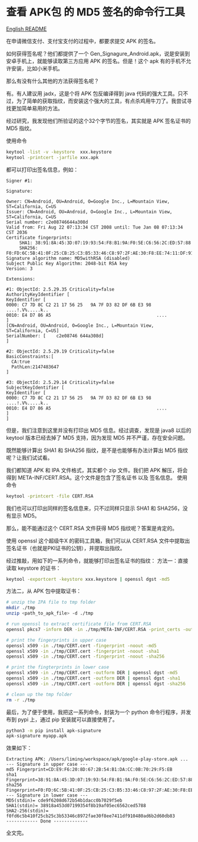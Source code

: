 
# 查看 APK包 的 MD5 签名的命令行工具 #

[English README](README.md)

在申请微信支付、支付宝支付的过程中，都要求提交 APK 的签名。

如何获得签名呢？他们都提供了一个 Gen_Signagure_Android.apk，说是安装到安卓手机上，就能够读取第三方应用 APK 的签名。但是！这个 apk 有的手机不允许安装，比如小米手机。

那么有没有什么其他的方法获得签名呢？

有。有人建议用 jadx，这是个将 APK 包反编译得到 java 代码的强大工具。只不过，为了简单的获取指纹，而安装这个强大的工具，有点杀鸡用牛刀了。我尝试寻找更加简单易用的方法。

经过研究，我发现他们所验证的这个32个字节的签名，其实就是 APK 签名证书的 MD5 指纹。

使用命令
```bash
keytool -list -v -keystore  xxx.keystore
keytool -printcert -jarfile xxx.apk
```
都可以打印出签名信息，例如：
```
Signer #1:

Signature:

Owner: CN=Android, OU=Android, O=Google Inc., L=Mountain View, ST=California, C=US
Issuer: CN=Android, OU=Android, O=Google Inc., L=Mountain View, ST=California, C=US
Serial number: c2e08746644a308d
Valid from: Fri Aug 22 07:13:34 CST 2008 until: Tue Jan 08 07:13:34 CST 2036
Certificate fingerprints:
	 SHA1: 38:91:8A:45:3D:07:19:93:54:F8:B1:9A:F0:5E:C6:56:2C:ED:57:88
	 SHA256: F0:FD:6C:5B:41:0F:25:CB:25:C3:B5:33:46:C8:97:2F:AE:30:F8:EE:74:11:DF:91:04:80:AD:6B:2D:60:DB:83
Signature algorithm name: MD5withRSA (disabled)
Subject Public Key Algorithm: 2048-bit RSA key
Version: 3

Extensions:

#1: ObjectId: 2.5.29.35 Criticality=false
AuthorityKeyIdentifier [
KeyIdentifier [
0000: C7 7D 8C C2 21 17 56 25   9A 7F D3 82 DF 6B E3 98  ....!.V%.....k..
0010: E4 D7 86 A5                                        ....
]
[CN=Android, OU=Android, O=Google Inc., L=Mountain View, ST=California, C=US]
SerialNumber: [    c2e08746 644a308d]
]

#2: ObjectId: 2.5.29.19 Criticality=false
BasicConstraints:[
  CA:true
  PathLen:2147483647
]

#3: ObjectId: 2.5.29.14 Criticality=false
SubjectKeyIdentifier [
KeyIdentifier [
0000: C7 7D 8C C2 21 17 56 25   9A 7F D3 82 DF 6B E3 98  ....!.V%.....k..
0010: E4 D7 86 A5                                        ....
]
]
```
但是，我们注意到这里并没有打印出 MD5 信息。经过调查，发现是 java8 以后的 keytool 版本已经去掉了 MD5 支持，因为发现 MD5 并不严谨，存在安全问题。

既然能够计算出 SHA1 和 SHA256 指纹，是不是也能够有办法计算出 MD5 指纹呢？让我们试试看。

我们都知道 APK 和 IPA 文件格式，其实都个 zip 文件。我们把 APK 解压，将会得到 META-INF/CERT.RSA。这个文件是包含了签名证书 以及 签名信息。
使用命令
```bash
keytool -printcert -file CERT.RSA
```
我们也可以打印出同样的签名信息来，只不过同样只显示 SHA1 和 SHA256，没有显示 MD5。

那么，能不能通过这个 CERT.RSA 文件获得 MD5 指纹呢？答案是肯定的。

使用 openssl 这个超级牛X 的密码工具箱，我们可以从 CERT.RSA 文件中提取出 签名证书（也就是PKI证书的公钥），并提取出指纹。

经过推敲，用如下的一系列命令，就能够打印出签名证书的指纹：
方法一：直接读取 keystore 的证书：
```bash
keytool -exportcert -keystore xxx.keystore | openssl dgst -md5
```
方法二，从 APK 包中提取证书：
```bash
# unzip the IPA file to tmp folder
mkdir ./tmp
unzip <path_to_apk_file> -d ./tmp

# run openssl to extract certificate file from CERT.RSA
openssl pkcs7 -inform DER -in ./tmp/META-INF/CERT.RSA -print_certs -out ./tmp/CERT.cert

# print the fingerprints in upper case
openssl x509 -in ./tmp/CERT.cert -fingerprint -noout -md5
openssl x509 -in ./tmp/CERT.cert -fingerprint -noout -sha1
openssl x509 -in ./tmp/CERT.cert -fingerprint -noout -sha256

# print the fingterprints in lower case
openssl x509 -in ./tmp/CERT.cert -outform DER | openssl dgst -md5
openssl x509 -in ./tmp/CERT.cert -outform DER | openssl dgst -sha1
openssl x509 -in ./tmp/CERT.cert -outform DER | openssl dgst -sha256

# clean up the tmp folder
rm -r ./tmp
```
最后，为了便于使用，我把这一系列命令，封装为一个 python 命令行程序，并发布到 pypi 上，通过 pip 安装就可以直接使用了。
```bash
python3 -m pip install apk-signature
apk-signature myapp.apk
```
效果如下：
```
Extracting APK: /Users/liming/workspace/apk/google-play-store.apk ...
--- Signature in upper case ---
md5 Fingerprint=CD:E9:F6:20:8D:67:2B:54:B1:DA:CC:0B:70:29:F5:EB
sha1 Fingerprint=38:91:8A:45:3D:07:19:93:54:F8:B1:9A:F0:5E:C6:56:2C:ED:57:88
sha256 Fingerprint=F0:FD:6C:5B:41:0F:25:CB:25:C3:B5:33:46:C8:97:2F:AE:30:F8:EE:74:11:DF:91:04:80:AD:6B:2D:60:DB:83
--- Signature in lower case ---
MD5(stdin)= cde9f6208d672b54b1dacc0b7029f5eb
SHA1(stdin)= 38918a453d07199354f8b19af05ec6562ced5788
SHA2-256(stdin)= f0fd6c5b410f25cb25c3b53346c8972fae30f8ee7411df910480ad6b2d60db83
------------ Done -------------
```

全文完。
